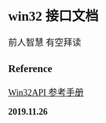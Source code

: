 <font size=4 face='楷体'>

## win32 接口文档

前人智慧 有空拜读

### Reference

[Win32API 参考手册](http://www.yfvb.com/help/win32sdk/webhelplefth.htm#)

**2019.11.26**

